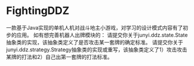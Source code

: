 # FightingDDZ
一款基于Java实现的单机人机对战斗地主小游戏，对学习的设计模式内容有了初步的应用。
如有想完善机器人出牌模块的：
  请提交你关于junyi.ddz.state.State抽象类的实现，该抽象类定义了是否攻击某一套牌的确定标准。
  请提交你关于junyi.ddz.strategy.Strategy抽象类的实现或重写，该抽象类定义了1）攻击攻击某牌的打法和2）自己出第一套牌的打法标准。
